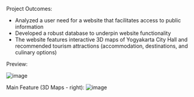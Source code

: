 Project Outcomes:
- Analyzed a user need for a website that facilitates access to public information
- Developed a robust database to underpin website functionality
- The website features interactive 3D maps of Yogyakarta City Hall and recommended tourism attractions (accommodation, destinations, and culinary options)

Preview:

![image](https://github.com/ryndaa/JCN-GO/assets/100335013/9d5c5c58-95e1-4a7d-a568-65bdc1752d67)

Main Feature (3D Maps - right):
![image](https://github.com/ryndaa/JCN-GO/assets/100335013/48905386-a153-40a0-9ea4-56b83892fe04)


